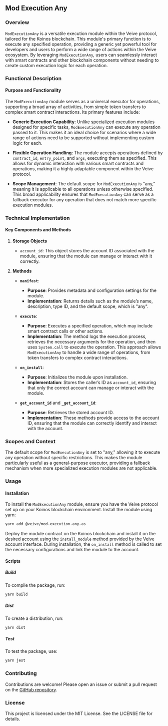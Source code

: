## **Mod Execution Any**

### **Overview**

`ModExecutionAny` is a versatile execution module within the Veive protocol, tailored for the Koinos blockchain. This module's primary function is to execute any specified operation, providing a generic yet powerful tool for developers and users to perform a wide range of actions within the Veive ecosystem. By leveraging `ModExecutionAny`, users can seamlessly interact with smart contracts and other blockchain components without needing to create custom execution logic for each operation.

### **Functional Description**

#### **Purpose and Functionality**

The `ModExecutionAny` module serves as a universal executor for operations, supporting a broad array of activities, from simple token transfers to complex smart contract interactions. Its primary features include:

- **Generic Execution Capability**: Unlike specialized execution modules designed for specific tasks, `ModExecutionAny` can execute any operation passed to it. This makes it an ideal choice for scenarios where a wide range of actions need to be supported without implementing custom logic for each.

- **Flexible Operation Handling**: The module accepts operations defined by `contract_id`, `entry_point`, and `args`, executing them as specified. This allows for dynamic interaction with various smart contracts and operations, making it a highly adaptable component within the Veive protocol.

- **Scope Management**: The default scope for `ModExecutionAny` is "any," meaning it is applicable to all operations unless otherwise specified. This broad applicability ensures that `ModExecutionAny` can serve as a fallback executor for any operation that does not match more specific execution modules.

### **Technical Implementation**

#### **Key Components and Methods**

1. **Storage Objects**
   - `account_id`: This object stores the account ID associated with the module, ensuring that the module can manage or interact with it correctly.

2. **Methods**
   - **`manifest`**:
     - **Purpose**: Provides metadata and configuration settings for the module.
     - **Implementation**: Returns details such as the module’s name, description, type ID, and the default scope, which is "any".

   - **`execute`**:
     - **Purpose**: Executes a specified operation, which may include smart contract calls or other actions.
     - **Implementation**: The method logs the execution process, retrieves the necessary arguments for the operation, and then uses `System.call` to execute the operation. This approach allows `ModExecutionAny` to handle a wide range of operations, from token transfers to complex contract interactions.

   - **`on_install`**:
     - **Purpose**: Initializes the module upon installation.
     - **Implementation**: Stores the caller’s ID as `account_id`, ensuring that only the correct account can manage or interact with the module.

   - **`get_account_id`** and **`_get_account_id`**:
     - **Purpose**: Retrieves the stored account ID.
     - **Implementation**: These methods provide access to the account ID, ensuring that the module can correctly identify and interact with the account.

### **Scopes and Context**

The default scope for `ModExecutionAny` is set to "any," allowing it to execute any operation without specific restrictions. This makes the module particularly useful as a general-purpose executor, providing a fallback mechanism when more specialized execution modules are not applicable.

### **Usage**

#### **Installation**

To install the `ModExecutionAny` module, ensure you have the Veive protocol set up on your Koinos blockchain environment. Install the module using yarn:

```bash
yarn add @veive/mod-execution-any-as
```

Deploy the module contract on the Koinos blockchain and install it on the desired account using the `install_module` method provided by the Veive account interface. During installation, the `on_install` method is called to set the necessary configurations and link the module to the account.

#### **Scripts**

##### Build

To compile the package, run:

```bash
yarn build
```

##### Dist

To create a distribution, run:

```bash
yarn dist
```

##### Test

To test the package, use:

```bash
yarn jest
```

### **Contributing**

Contributions are welcome! Please open an issue or submit a pull request on the [GitHub repository](https://github.com/veiveprotocol).

### **License**

This project is licensed under the MIT License. See the LICENSE file for details.